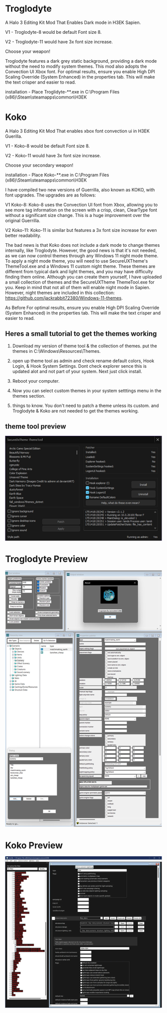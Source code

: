 
# Troglodyte
A Halo 3 Editing Kit Mod That Enables Dark mode in H3EK Sapien.

V1 - Troglodyte-8 would be default Font size 8.

V2 - Troglodyte-11 would have 3x font size increase.

Choose your weapon!

Troglodyte features a dark grey static background, providing a dark mode without the need to modify system themes. This mod also adopts the Convection UI Xbox font.
For optimal results, ensure you enable High DPI Scaling Override (System Enhanced) in the properties tab. This will make the text crisper and easier to read.

installation - Place Troglidyte-**.exe in C:\Program Files (x86)\Steam\steamapps\common\H3EK

# Koko
A Halo 3 Editing Kit Mod That enables xbox font convection ui in H3EK Guerilla.

V1 - Koko-8 would be default Font size 8.

V2 - Koko-11 would have 3x font size increase.

Choose your secondary weapon!

installation - Place Koko-**.exe in C:\Program Files (x86)\Steam\steamapps\common\H3EK

I have compiled two new versions of Guerrilla, also known as KOKO, with font upgrades. The upgrades are as follows:

V1 Koko-8: Koko-8 uses the Convection UI font from Xbox, allowing you to see more tag information on the screen with a crisp, clean, ClearType font without a significant size change. This is a huge improvement over the original Guerrilla.

V2 Koko-11: Koko-11 is similar but features a 3x font size increase for even better readability.

The bad news is that Koko does not include a dark mode to change themes internally, like Troglodyte. However, the good news is that it's not needed, as we can now control themes through any Windows 11 night mode theme. To apply a night mode theme, you will need to use SecureUXTheme's ThemeTool.exe and a Windows 11 custom night theme. These themes are different from typical dark and light themes, and you may have difficulty finding them online. Although you can create them yourself, I have uploaded a small collection of themes and the SecureUXTheme ThemeTool.exe for you. Keep in mind that not all of them will enable night mode in Sapien. However, night themes are included in this collection: https://github.com/jackrabbit72380/Windows-11-themes.

As Before For optimal results, ensure you enable High DPI Scaling Override (System Enhanced) in the properties tab. This will make the text crisper and easier to read.

## Heres a small tutorial to get the themes working

1. Download my version of theme tool & the collection of themes. put the themes in C:\Windows\Resources\Themes.

2. open up theme tool as admin and check rename default colors, Hook Login, & Hook System Settings. Dont check explorer sence this is updated alot and not part of your system. Next just click install.

3. Reboot your computer.

4. Now you can select custom themes in your system setttings menu in the themes section.

5. things to know. You don't need to patch a theme unless its custom. and Troglodyte & Koko are not needed to get the themes working.

## theme tool preview
![Screenshot](https://github.com/jackrabbit72380/Ho4kmmm/blob/master/apps/H3EK/themetool_preview.jpg)

# Troglodyte Preview
![Screenshot](https://github.com/jackrabbit72380/ho4kmmm/blob/master/Troglodyte_Preview.jpg)
#
# Koko Preview
![Screenshot](https://github.com/jackrabbit72380/ho4kmmm/blob/master/koko11_preview.jpg)
